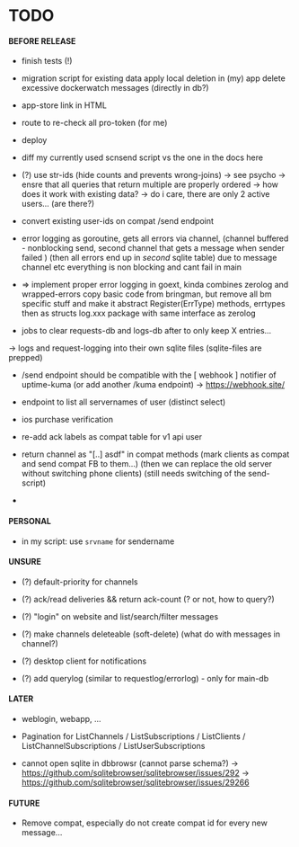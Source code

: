 

  TODO
========


#### BEFORE RELEASE

 - finish tests (!)

 - migration script for existing data
   apply local deletion in (my) app
   delete excessive dockerwatch messages (directly in db?)

 - app-store link in HTML

 - route to re-check all pro-token (for me)

 - deploy

 - diff my currently used scnsend script vs the one in the docs here

- (?) use str-ids (hide counts and prevents wrong-joins) -> see psycho
  -> ensre that all queries that return multiple are properly ordered
  -> how does it work with existing data? 
  -> do i care, there are only 2 active users... (are there?)

 - convert existing user-ids on compat /send endpoint

 - error logging as goroutine, gets all errors via channel,
   (channel buffered - nonblocking send, second channel that gets a message when sender failed )
   (then all errors end up in _second_ sqlite table)
   due to message channel etc everything is non blocking and cant fail in main

 - => implement proper error logging in goext, kinda combines zerolog and wrapped-errors
      copy basic code from bringman, but remove all bm specific stuff and make it abstract
      Register(ErrType) methods, errtypes then as structs
      log.xxx package with same interface as zerolog
      
 - jobs to clear requests-db and logs-db after to only keep X entries...

 -> logs and request-logging into their own sqlite files (sqlite-files are prepped)

 - /send endpoint should be compatible with the [ webhook ] notifier of uptime-kuma
   (or add another /kuma endpoint)
   -> https://webhook.site/

 - endpoint to list all servernames of user (distinct select)

 - ios purchase verification

 - re-add ack labels as compat table for v1 api user
 - return channel as "[..] asdf" in compat methods (mark clients as compat and send compat FB to them...)
   (then we can replace the old server without switching phone clients)
   (still needs switching of the send-script)
 - 

#### PERSONAL

 - in my script: use `srvname` for sendername

#### UNSURE

 - (?) default-priority for channels

 - (?) ack/read deliveries && return ack-count  (? or not, how to query?)

 - (?) "login" on website and list/search/filter messages

 - (?) make channels deleteable (soft-delete) (what do with messages in channel?)

 - (?) desktop client for notifications

- (?) add querylog (similar to requestlog/errorlog) - only for main-db

#### LATER

 - weblogin, webapp, ...

 - Pagination for ListChannels / ListSubscriptions / ListClients / ListChannelSubscriptions / ListUserSubscriptions

 - cannot open sqlite in dbbrowsr (cannot parse schema?)
   -> https://github.com/sqlitebrowser/sqlitebrowser/issues/292 -> https://github.com/sqlitebrowser/sqlitebrowser/issues/29266

#### FUTURE

 - Remove compat, especially do not create compat id for every new message...